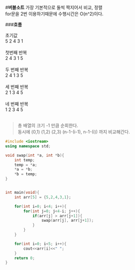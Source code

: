 #**버블소트**
가장 기본적으로 둘씩 짝지어서 비교, 정렬<br>
for문을 2번 이용하기때문에 수행시간은 O(n^2)이다.<br>

###**흐름**

초기값 </br>
5 2 4 3 1</br>
</br>
첫번째 반복</br>
2 4 3 1 5</br>
</br>
두 번째 반복</br>
2 4 1 3 5</br>
</br>
세 번째 반복</br>
2 1 3 4 5</br>
</br>
네 번째 반복</br>
1 2 3 4 5</br>
</br>

> 총 배열의 크기 -1 만큼 순회한다.</br>
> 동시에 (0,1) (1,2) (2,3) (n-1-(i-1), n-1-(i)) 까지 비교해간다.</br> 
```c++
#include <iostream>
using namespace std;

void swap(int *a, int *b){
    int temp;
    temp = *a;
    *a = *b;
    *b = temp;
}


int main(void){
    int arr[5] = {5,2,4,3,1};

    for(int i=0; i<4; i++){
        for(int j=0; j<4-i; j++){
            if(arr[j] > arr[j+1]){
                swap(arr[j], arr[j+1]);
            }
        }
    }

    for(int i=0; i<5; i++){
        cout<<arr[i]<<" ";
    }
    return 0;
}
```
